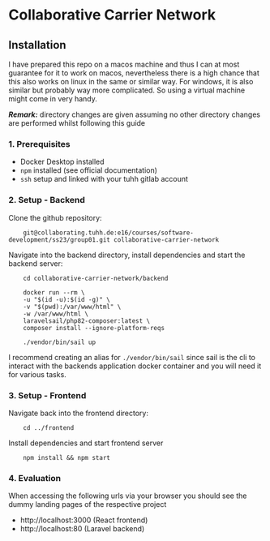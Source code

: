 # Collaborative Carrier Network

## Installation
I have prepared this repo on a macos machine and thus I can at most guarantee for it to work on macos, 
nevertheless there is a high chance that this also works on linux in the same or similar way. 
For windows, it is also similar but probably way more complicated. So using a virtual machine might
come in very handy.

***Remark:*** directory changes are given assuming no other directory changes are performed whilst following this guide

### 1. Prerequisites
- Docker Desktop installed
- ``npm`` installed (see official documentation)
- ``ssh`` setup and linked with your tuhh gitlab account 

### 2. Setup - Backend
Clone the github repository:
```
    git@collaborating.tuhh.de:e16/courses/software-development/ss23/group01.git collaborative-carrier-network
```

Navigate into the backend directory, install dependencies and start the backend server:

```
    cd collaborative-carrier-network/backend
```

```
    docker run --rm \
    -u "$(id -u):$(id -g)" \
    -v "$(pwd):/var/www/html" \
    -w /var/www/html \
    laravelsail/php82-composer:latest \
    composer install --ignore-platform-reqs
```

```
    ./vendor/bin/sail up
```
I recommend creating an alias for ``./vendor/bin/sail`` since sail is the cli
to interact with the backends application docker container and you will need it 
for various tasks. 

### 3. Setup - Frontend
Navigate back into the frontend directory: 
```
    cd ../frontend
```

Install dependencies and start frontend server
```
    npm install && npm start
```

### 4. Evaluation 
When accessing the following urls via your browser you should see 
the dummy landing pages of the respective project

- http://localhost:3000 (React frontend)
- http://localhost:80 (Laravel backend)